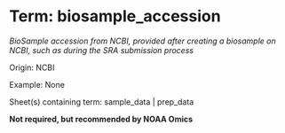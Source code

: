 # Term: biosample_accession

*BioSample accession from NCBI, provided after creating a biosample on NCBI, such as during the SRA submission process*

Origin: NCBI

Example: None

Sheet(s) containing term: sample_data | prep_data

**Not required, but recommended by NOAA Omics**